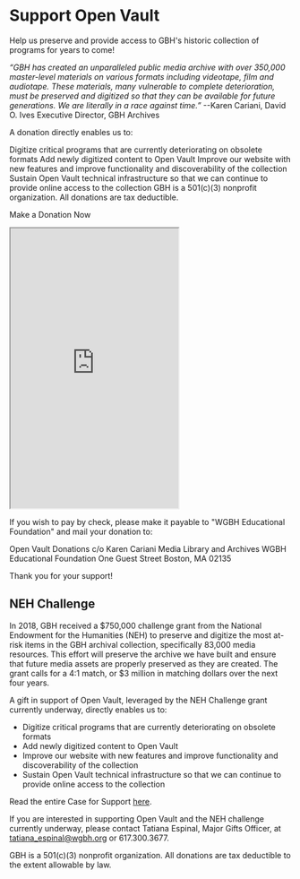 # Support Open Vault

Help us preserve and provide access to GBH's historic collection of programs for years to come!

>
*“GBH has created an unparalleled public media archive with over 350,000 master-level materials on various formats including videotape, film and audiotape. These materials, many vulnerable to complete deterioration, must be preserved and digitized so that they can be available for future generations. We are literally in a race against time.”* 
--Karen Cariani, David O. Ives Executive Director, GBH Archives

A donation directly enables us to:

Digitize critical programs that are currently deteriorating on obsolete formats
Add newly digitized content to Open Vault
Improve our website with new features and improve functionality and discoverability of the collection
Sustain Open Vault technical infrastructure so that we can continue to provide online access to the collection
GBH is a 501(c)(3) nonprofit organization. All donations are tax deductible.

Make a Donation Now

<iframe src="https://api.payaconnect.com/hostedpaymentpage?id=11ed11d177ecde90ae1ced45&data=U2FsdGVkX18xMWVkMTFkMT98lDM2IcMjGWeQ%2ByxT5G4sMzxYs%2F8wxnpJUrV2pwGPzZ79umhpPhQfkOk9FJzvjA%3D%3D" height="500" width="auto" title="Iframe Example"></iframe>

If you wish to pay by check, please make it payable to "WGBH Educational Foundation" and mail your donation to:

Open Vault Donations c/o Karen Cariani
Media Library and Archives
WGBH Educational Foundation
One Guest Street
Boston, MA 02135

Thank you for your support!

## NEH Challenge
In 2018, GBH received a $750,000 challenge grant from the National Endowment for the Humanities (NEH) to preserve and digitize the most at-risk items in the GBH archival collection, specifically 83,000 media resources. This effort will preserve the archive we have built and ensure that future media assets are properly preserved as they are created. The grant calls for a 4:1 match, or $3 million in matching dollars over the next four years.

A gift in support of Open Vault, leveraged by the NEH Challenge grant currently underway, directly enables us to:

- Digitize critical programs that are currently deteriorating on obsolete formats
- Add newly digitized content to Open Vault
- Improve our website with new features and improve functionality and discoverability of the collection
- Sustain Open Vault technical infrastructure so that we can continue to provide online access to the collection

Read the entire Case for Support <a href="https://s3.amazonaws.com/openvault.wgbh.org/resources/case_for_support.pdf" target="_blank">here</a>.

If you are interested in supporting Open Vault and the NEH challenge currently underway, please contact Tatiana Espinal, Major Gifts Officer, at tatiana_espinal@wgbh.org or 617.300.3677.

GBH is a 501(c)(3) nonprofit organization. All donations are tax deductible to the extent allowable by law.
